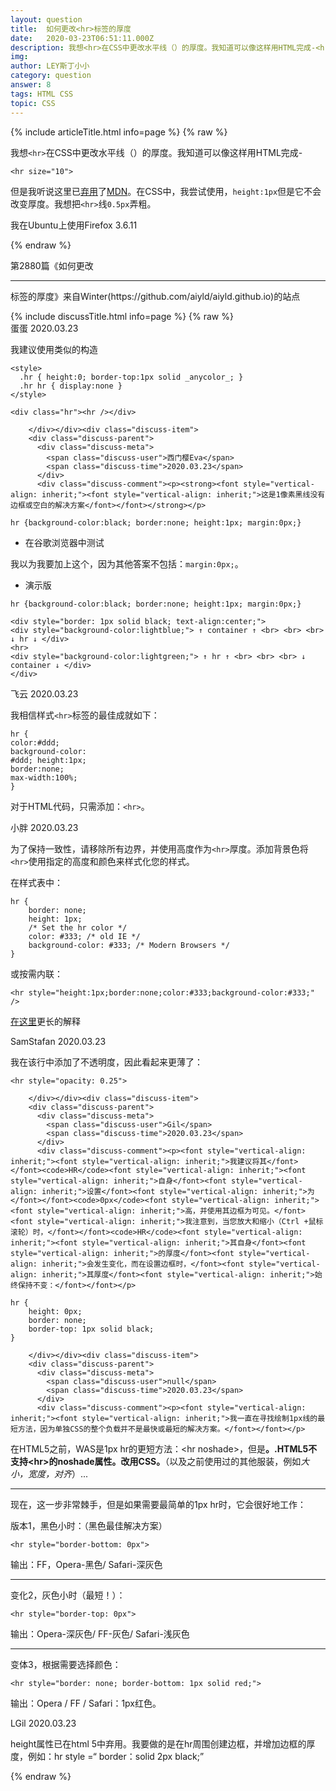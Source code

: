 ```yaml
---
layout: question
title:  如何更改<hr>标签的厚度
date:   2020-03-23T06:51:11.000Z
description: 我想<hr>在CSS中更改水平线（）的厚度。我知道可以像这样用HTML完成-<hr size="10">但是我听说这里已弃用了MDN。在CSS中...
img: 
author: LEY斯丁小小
category: question
answer: 8
tags: HTML CSS
topic: CSS
---
```

<div class="article-root">
  <div class="article">
    {% include articleTitle.html info=page %}
    {% raw %}
    <div class="article-content"><p><font style="vertical-align: inherit;"><font style="vertical-align: inherit;">我想</font></font><code>&lt;hr&gt;</code><font style="vertical-align: inherit;"><font style="vertical-align: inherit;">在CSS中</font><font style="vertical-align: inherit;">更改水平线（</font><font style="vertical-align: inherit;">）</font><font style="vertical-align: inherit;">的厚度</font><font style="vertical-align: inherit;">。</font><font style="vertical-align: inherit;">我知道可以像这样用HTML完成-</font></font></p>

<pre><code>&lt;hr size="10"&gt;
</code></pre>

<p><font style="vertical-align: inherit;"><font style="vertical-align: inherit;">但是我听说这里已</font></font><a href="https://www.w3.org/TR/html401/present/graphics.html#h-15.3" rel="noreferrer"><font style="vertical-align: inherit;"><font style="vertical-align: inherit;">弃用</font></font></a><font style="vertical-align: inherit;"><font style="vertical-align: inherit;">了</font></font><a href="https://developer.mozilla.org/en-US/docs/Web/HTML/Element/hr" rel="noreferrer"><font style="vertical-align: inherit;"><font style="vertical-align: inherit;">MDN</font></font></a><font style="vertical-align: inherit;"><font style="vertical-align: inherit;">。</font><font style="vertical-align: inherit;">在CSS中，我尝试使用，</font></font><code>height:1px</code><font style="vertical-align: inherit;"><font style="vertical-align: inherit;">但是它不会改变厚度。</font><font style="vertical-align: inherit;">我想把</font></font><code>&lt;hr&gt;</code><font style="vertical-align: inherit;"><font style="vertical-align: inherit;">线</font></font><code>0.5px</code><font style="vertical-align: inherit;"><font style="vertical-align: inherit;">弄粗。</font></font></p>

<p><font style="vertical-align: inherit;"><font style="vertical-align: inherit;">我在Ubuntu上使用Firefox 3.6.11 </font></font></p></div>
    {% endraw %}
  </div>
  <p class="winter_mark">第2880篇《如何更改<hr>标签的厚度》来自Winter(https://github.com/aiyld/aiyld.github.io)的站点</p>
  <div class="discuss-wrapper">
    {% include discussTitle.html info=page %}
    {% raw %}
    <div class="discuss-item">
        <div class="discuss-parent">
          <div class="discuss-meta">
            <span class="discuss-user">蛋蛋</span>
            <span class="discuss-time">2020.03.23</span>
          </div>
          <div class="discuss-comment"><p><font style="vertical-align: inherit;"><font style="vertical-align: inherit;">我建议使用类似的构造</font></font></p>

<pre><code>&lt;style&gt;<font></font>
  .hr { height:0; border-top:1px solid _anycolor_; }<font></font>
  .hr hr { display:none }<font></font>
&lt;/style&gt;<font></font>
<font></font>
&lt;div class="hr"&gt;&lt;hr /&gt;&lt;/div&gt;<font></font>
</code></pre></div>
        </div></div><div class="discuss-item">
        <div class="discuss-parent">
          <div class="discuss-meta">
            <span class="discuss-user">西门樱Eva</span>
            <span class="discuss-time">2020.03.23</span>
          </div>
          <div class="discuss-comment"><p><strong><font style="vertical-align: inherit;"><font style="vertical-align: inherit;">这是1像素黑线没有边框或空白的解决方案</font></font></strong></p>

<pre><code>hr {background-color:black; border:none; height:1px; margin:0px;}
</code></pre>

<ul>
<li><font style="vertical-align: inherit;"><font style="vertical-align: inherit;">在谷歌浏览器中测试</font></font></li>
</ul>

<p><font style="vertical-align: inherit;"><font style="vertical-align: inherit;">我以为我要加上这个，因为其他答案不包括：</font></font><code>margin:0px;</code><font style="vertical-align: inherit;"><font style="vertical-align: inherit;">。</font></font></p>

<ul>
<li><font style="vertical-align: inherit;"><font style="vertical-align: inherit;">演示版</font></font></li>
</ul>

<p></p><div class="snippet" data-lang="js" data-hide="false" data-console="true" data-babel="false">
<div class="snippet-code">
<pre class="snippet-code-css lang-css prettyprint-override"><code>hr {background-color:black; border:none; height:1px; margin:0px;}</code></pre>
<pre class="snippet-code-html lang-html prettyprint-override"><code>&lt;div style="border: 1px solid black; text-align:center;"&gt;<font></font>
&lt;div style="background-color:lightblue;"&gt; ↑ container ↑ &lt;br&gt; &lt;br&gt; &lt;br&gt; ↓ hr ↓ &lt;/div&gt;<font></font>
&lt;hr&gt;<font></font>
&lt;div style="background-color:lightgreen;"&gt; ↑ hr ↑ &lt;br&gt; &lt;br&gt; &lt;br&gt; ↓ container ↓ &lt;/div&gt;<font></font>
&lt;/div&gt;</code></pre>
</div>
</div>
<p></p></div>
        </div></div><div class="discuss-item">
        <div class="discuss-parent">
          <div class="discuss-meta">
            <span class="discuss-user">飞云</span>
            <span class="discuss-time">2020.03.23</span>
          </div>
          <div class="discuss-comment"><p><font style="vertical-align: inherit;"><font style="vertical-align: inherit;">我相信样式</font></font><code>&lt;hr&gt;</code><font style="vertical-align: inherit;"><font style="vertical-align: inherit;">标签</font><font style="vertical-align: inherit;">的最佳成就</font><font style="vertical-align: inherit;">如下：</font></font></p>

<pre><code>hr {<font></font>
color:#ddd;<font></font>
background-color:<font></font>
#ddd; height:1px;<font></font>
border:none;<font></font>
max-width:100%;<font></font>
}<font></font>
</code></pre>

<p><font style="vertical-align: inherit;"><font style="vertical-align: inherit;">对于HTML代码，只需添加：</font></font><code>&lt;hr&gt;</code><font style="vertical-align: inherit;"><font style="vertical-align: inherit;">。</font></font></p></div>
        </div></div><div class="discuss-item">
        <div class="discuss-parent">
          <div class="discuss-meta">
            <span class="discuss-user">小胖</span>
            <span class="discuss-time">2020.03.23</span>
          </div>
          <div class="discuss-comment"><p><font style="vertical-align: inherit;"><font style="vertical-align: inherit;">为了保持一致性，请移除所有边界，并使用高度作为</font></font><code>&lt;hr&gt;</code><font style="vertical-align: inherit;"><font style="vertical-align: inherit;">厚度。</font><font style="vertical-align: inherit;">添加背景色将</font></font><code>&lt;hr&gt;</code><font style="vertical-align: inherit;"><font style="vertical-align: inherit;">使用指定的高度和颜色</font><font style="vertical-align: inherit;">来样式化您</font><font style="vertical-align: inherit;">的</font><font style="vertical-align: inherit;">样式</font><font style="vertical-align: inherit;">。</font></font></p>

<p><font style="vertical-align: inherit;"><font style="vertical-align: inherit;">在样式表中：</font></font></p>

<pre><code>hr {<font></font>
    border: none;<font></font>
    height: 1px;<font></font>
    /* Set the hr color */<font></font>
    color: #333; /* old IE */<font></font>
    background-color: #333; /* Modern Browsers */<font></font>
}<font></font>
</code></pre>

<p><font style="vertical-align: inherit;"><font style="vertical-align: inherit;">或按需内联：</font></font></p>

<pre><code>&lt;hr style="height:1px;border:none;color:#333;background-color:#333;" /&gt;
</code></pre>

<p><font style="vertical-align: inherit;"><a href="http://webdesign.about.com/od/beginningcss/a/style_hr_tag.htm" rel="noreferrer"><font style="vertical-align: inherit;">在这里</font></a><font style="vertical-align: inherit;">更长的解释</font></font><a href="http://webdesign.about.com/od/beginningcss/a/style_hr_tag.htm" rel="noreferrer"><font style="vertical-align: inherit;"></font></a></p></div>
        </div></div><div class="discuss-item">
        <div class="discuss-parent">
          <div class="discuss-meta">
            <span class="discuss-user">SamStafan</span>
            <span class="discuss-time">2020.03.23</span>
          </div>
          <div class="discuss-comment"><p><font style="vertical-align: inherit;"><font style="vertical-align: inherit;">我在该行中添加了不透明度，因此看起来更薄了：</font></font></p>

<pre><code>&lt;hr style="opacity: 0.25"&gt;
</code></pre></div>
        </div></div><div class="discuss-item">
        <div class="discuss-parent">
          <div class="discuss-meta">
            <span class="discuss-user">Gil</span>
            <span class="discuss-time">2020.03.23</span>
          </div>
          <div class="discuss-comment"><p><font style="vertical-align: inherit;"><font style="vertical-align: inherit;">我建议将其</font></font><code>HR</code><font style="vertical-align: inherit;"><font style="vertical-align: inherit;">自身</font><font style="vertical-align: inherit;">设置</font><font style="vertical-align: inherit;">为</font></font><code>0px</code><font style="vertical-align: inherit;"><font style="vertical-align: inherit;">高，并使用其边框为可见。</font><font style="vertical-align: inherit;">我注意到，当您放大和缩小（Ctrl +鼠标滚轮）时，</font></font><code>HR</code><font style="vertical-align: inherit;"><font style="vertical-align: inherit;">其自身</font><font style="vertical-align: inherit;">的厚度</font><font style="vertical-align: inherit;">会发生变化，而在设置边框时，</font><font style="vertical-align: inherit;">其厚度</font><font style="vertical-align: inherit;">始终保持不变：</font></font></p>

<pre><code>hr {<font></font>
    height: 0px;<font></font>
    border: none;<font></font>
    border-top: 1px solid black;<font></font>
}<font></font>
</code></pre></div>
        </div></div><div class="discuss-item">
        <div class="discuss-parent">
          <div class="discuss-meta">
            <span class="discuss-user">null</span>
            <span class="discuss-time">2020.03.23</span>
          </div>
          <div class="discuss-comment"><p><font style="vertical-align: inherit;"><font style="vertical-align: inherit;">我一直在寻找绘制1px线的最短方法，因为单独CSS的整个负载并不是最快或最短的解决方案。</font></font></p>

<p><font style="vertical-align: inherit;"><font style="vertical-align: inherit;">在HTML5之前，WAS是1px hr的更短方法：&lt;hr noshade&gt;，但是</font></font><strong><font style="vertical-align: inherit;"><font style="vertical-align: inherit;">。.HTML5不支持&lt;hr&gt;的noshade属性。</font><font style="vertical-align: inherit;">改用CSS。</font></font></strong><font style="vertical-align: inherit;"><font style="vertical-align: inherit;">（以及之前使用过的其他服装，例如</font></font><em><font style="vertical-align: inherit;"><font style="vertical-align: inherit;">大小，宽度，对齐</font></font></em><font style="vertical-align: inherit;"><font style="vertical-align: inherit;">）...</font></font></p>

<hr>

<p><font style="vertical-align: inherit;"><font style="vertical-align: inherit;">现在，这一步非常棘手，但是如果需要最简单的1px hr时，它会很好地工作：</font></font></p>

<p><font style="vertical-align: inherit;"><font style="vertical-align: inherit;">版本1，黑色小时：（黑色最佳解决方案）</font></font></p>

<pre><code>&lt;hr style="border-bottom: 0px"&gt;
</code></pre>

<p><font style="vertical-align: inherit;"><font style="vertical-align: inherit;">输出：FF，Opera-黑色/ Safari-深灰色</font></font></p>

<hr>

<p><font style="vertical-align: inherit;"><font style="vertical-align: inherit;">变化2，灰色小时（最短！）： </font></font></p>

<pre><code>&lt;hr style="border-top: 0px"&gt;
</code></pre>

<p><font style="vertical-align: inherit;"><font style="vertical-align: inherit;">输出：Opera-深灰色/ FF-灰色/ Safari-浅灰色
</font></font></p><hr><font style="vertical-align: inherit;"><font style="vertical-align: inherit;">
变体3，根据需要选择颜色：</font></font><p></p>

<pre><code>&lt;hr style="border: none; border-bottom: 1px solid red;"&gt;
</code></pre>

<p><font style="vertical-align: inherit;"><font style="vertical-align: inherit;">输出：Opera / FF / Safari：1px红色。</font></font></p></div>
        </div></div><div class="discuss-item">
        <div class="discuss-parent">
          <div class="discuss-meta">
            <span class="discuss-user">LGil</span>
            <span class="discuss-time">2020.03.23</span>
          </div>
          <div class="discuss-comment"><p><font style="vertical-align: inherit;"><font style="vertical-align: inherit;">height属性已在html 5中弃用。我要做的是在hr周围创建边框，并增加边框的厚度，例如：hr style =“ border：solid 2px black;”</font></font></p></div>
        </div></div>
    {% endraw %}
  </div>
<div>

